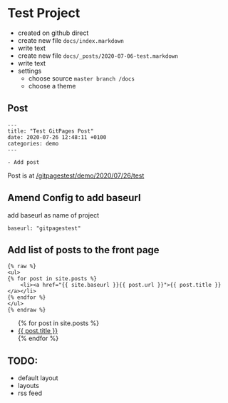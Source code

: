 # Test Project

- created on github direct
- create new file `docs/index.markdown`
- write text
- create new file `docs/_posts/2020-07-06-test.markdown`
- write text
- settings
    - choose source `master branch /docs`
    - choose a theme
    

## Post

~~~~~~~~
---
title: "Test GitPages Post"
date: 2020-07-26 12:48:11 +0100
categories: demo
---

- Add post
~~~~~~~~

Post is at [/gitpagestest/demo/2020/07/26/test](/gitpagestest/demo/2020/07/26/test)

## Amend Config to add baseurl

add baseurl as name of project

~~~~~~~~
baseurl: "gitpagestest"
~~~~~~~~

## Add list of posts to the front page

~~~~~~~~
{% raw %}
<ul>
{% for post in site.posts %}   
    <li><a href="{{ site.baseurl }}{{ post.url }}">{{ post.title }}</a></li>
{% endfor %}
</ul>
{% endraw %}
~~~~~~~~

<ul>
{% for post in site.posts %}   
    <li><a href="{{ site.baseurl }}{{ post.url }}">{{ post.title }}</a></li>
{% endfor %}
</ul>

## TODO:

- default layout
- layouts
- rss feed
